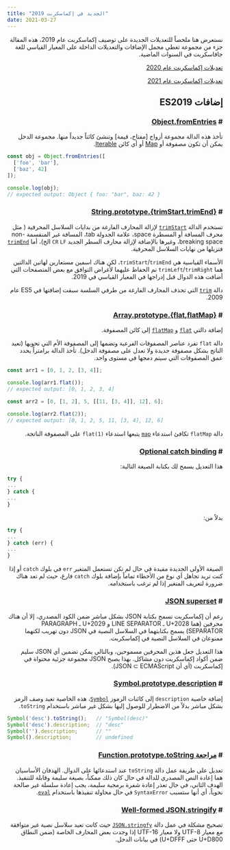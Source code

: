 ```yaml
---
title: "الجديد في إكماسكربت 2019"
date: 2021-03-27
---
```


نستعرض هنا ملخصاً للتعديلات الجديدة على توصيف إكماسكربت عام 2019، هذه المقالة جزء من مجموعة تغطي مجمل الإضافات والتعديلات الداخلة على المعيار القياسي للغة جافاسكربت في السنوات الماضية.

[تعديلات إكماسكربت عام 2020](https://muhammetsait.com/articles/new-in-es2020/)

[تعديلات إكماسكربت عام 2021](https://muhammetsait.com/articles/new-in-es2021/)


## إضافات ES2019

### # [Object.fromEntries](https://developer.mozilla.org/en-US/docs/Web/JavaScript/Reference/Global_Objects/Object/fromEntries)

تأخذ هذه الدالة مجموعة أزواج [مفتاح، قيمة] وتنشئ كائناً جديداً منها. مجموعة الدخل يمكن أن تكون مصفوفة أو [Map](https://developer.mozilla.org/en-US/docs/Web/JavaScript/Reference/Global_Objects/Map) أو أي كائن [Iterable](https://developer.mozilla.org/en-US/docs/Web/JavaScript/Reference/Iteration_protocols#the_iterable_protocol).

```javascript
const obj = Object.fromEntries([
  ['foo', 'bar'],
  ['baz', 42]
]);

console.log(obj);
// expected output: Object { foo: "bar", baz: 42 }

```

### # [String.prototype.{trimStart,trimEnd}](https://github.com/tc39/proposal-string-left-right-trim)

تستخدم الدالة [`trimStart`](https://developer.mozilla.org/en-US/docs/Web/JavaScript/Reference/Global_Objects/String/trimStart) لإزالة المحارف الفارغة من بدايات السلاسل المحرفية ( مثل محرف المسافة أو المسطرة space، علامة الجدولة tab، المسافة غير المنقسمة non-breaking space، وغيرها بالإضافة لإزالة محارف السطر الجديد `CR` `LF` الخ)، أما [`trimEnd`](https://developer.mozilla.org/en-US/docs/Web/JavaScript/Reference/Global_Objects/String/trimEnd) فتزيلها من نهايات السلاسل المحرفية.

الأسماء القياسية هي `trimStart`/`trimEnd`، لكن  هناك اسمين مستعارين لهاتين الدالتين هما `trimLeft`/`trimRight` تم الحفاظ عليهما لأغراض التوافق مع بعض المتصفحات التي أضافت هذه الدوال قبل إدراجها في المعيار القياسي في 2019.

دالة [`trim`](https://developer.mozilla.org/en-US/docs/Web/JavaScript/Reference/Global_Objects/String/Trim) التي تحذف المحارف الفارغة من طرفي السلسة سبقت إضافتها في ES5 عام 2009.

### # [Array.prototype.{flat,flatMap}]()

إضافة دالتي [`flat`](https://developer.mozilla.org/en-US/docs/Web/JavaScript/Reference/Global_Objects/Array/flat) و [`flatMap`](https://developer.mozilla.org/en-US/docs/Web/JavaScript/Reference/Global_Objects/Array/flatMap) إلى كائن المصفوفة.

دالة `flat` تفرد عناصر المصفوفات الفرعية وتضمها إلى المصفوفة الأم التي تحويها (تعيد الناتج بشكل مصفوفة جديدة ولا تعدل على مصفوفة الدخل). تأخذ الدالة برامتراً يحدد عمق المصفوفات التي سيتم دمجها في مستوى واحد.

```javascript
const arr1 = [0, 1, 2, [3, 4]];

console.log(arr1.flat());
// expected output: [0, 1, 2, 3, 4]

const arr2 = [0, [1, 2], 5, [[11, [3, 4]], 12], 6];
 
console.log(arr2.flat(2));
// expected output: [0, 1, 2, 5, 11, [3, 4], 12, 6]
```

دالة `flatMap` تكافئ استدعاء [`map`](https://developer.mozilla.org/en-US/docs/Web/JavaScript/Reference/Global_Objects/Array/map) يتبعها استدعاء `flat(1)` على المصفوفة الناتجة.

### # [Optional catch binding](https://github.com/tc39/proposal-optional-catch-binding)

هذا التعديل يسمح لك بكتابة الصيغة التالية:

```javascript
try {
...
} catch {
...
}
```

بدلاً من:

```javascript
try {
...
} catch (err) {
...
}
```

الصيغة الأولى الجديدة مفيدة في حال لم تكن تستعمل المتغير `err` في بلوك `catch` أو إذا كنت تريد تجاهل أي نوع من الأخطاء تماماً بإضافة بلوك `catch` فارغ، حيث لم تعد هناك ضرورة لتعريف المتغير إذا لم ترغب باستخدامه. 

### # [JSON superset](https://github.com/tc39/proposal-json-superset)

رغم أن إكماسكربت تسمح بكتابة JSON بشكل مباشر ضمن الكود المصدري، إلا أن هناك محرفين (هما U+2028 ـ LINE SEPARATOR و U+2029 ـ PARAGRAPH SEPARATOR) يسمح بكتابتهما في السلاسل النصية في JSON دون تهريب لكنهما ممنوعان في السلاسل النصية في إكماسكربت.

هذا التعديل جعل هذين المحرفين مسموحين، وبالتالي يمكن تضمين أي JSON سليم ضمن أكواد إكماسكربت دون مشاكل. بهذا يصبح JSON مجموعة جزئية محتواة في إكماسكربت (أي أن JSON ⊂ ECMAScript).

### # [Symbol.prototype.description](https://tc39.es/proposal-Symbol-description/)

إضافة خاصية `description` إلى كائنات الرموز [`Symbol`](https://developer.mozilla.org/en-US/docs/Web/JavaScript/Reference/Global_Objects/Symbol)، هذه الخاصية تعيد وصف الرمز بشكل مباشر بدلاً من الاضطرار للوصول إليها بشكل غير مباشر باستخدام `toString`. 

```javascript
Symbol('desc').toString();   // "Symbol(desc)"
Symbol('desc').description;  // "desc"
Symbol('').description;      // ""
Symbol().description;        // undefined
```

### # [مراجعة Function.prototype.toString](https://2ality.com/2016/08/function-prototype-tostring.html)

تعديل على طريقة عمل دالة `toString` عند استدعائها على الدوال. الهدفان الأساسيان هما إعادة النص المصدري للدالة في حال كان ذلك ممكناً، بصيغة سليمة وقابلة للتنفيذ. الهدف الثاني، في حال تعذر إعادة شفرة برمجية سليمة، يجب إعادة سلسلة غير صالحة نحوياً، أي أنها ستسبب `SyntaxError` في حال محاولة تنفيذها باستخدام [`eval`](https://developer.mozilla.org/en-US/docs/Web/JavaScript/Reference/Global_Objects/eval).


### # [Well-formed JSON.stringify](https://github.com/tc39/proposal-well-formed-stringify)

تصحيح مشكلة في عمل دالة [`JSON.stringfy`](https://developer.mozilla.org/en-US/docs/Web/JavaScript/Reference/Global_Objects/JSON/stringify) حيث كانت تعيد سلاسل نصية غير متوافقة مع معيار UTF-8 ولا معيار UTF-16 إذا وجدت بعض المحارف الخاصة (ضمن النطاق U+D800 حتى U+DFFF) في بيانات الدخل.



<style>
html, body {
  direction: rtl;
}
pre, code {
  direction: ltr;
  text-align: left;
}
</style>
